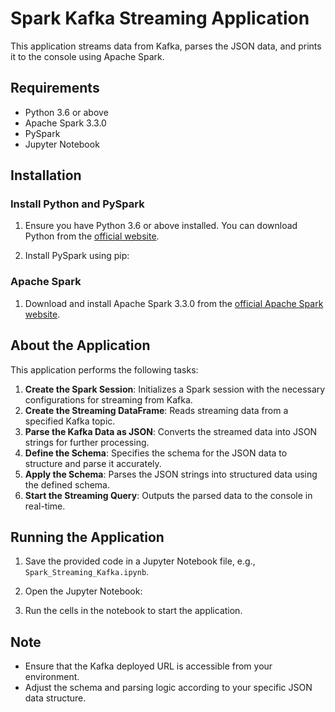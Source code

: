 # Spark Kafka Streaming Application

This application streams data from Kafka, parses the JSON data, and prints it to the console using Apache Spark.

## Requirements

- Python 3.6 or above
- Apache Spark 3.3.0
- PySpark
- Jupyter Notebook

## Installation

### Install Python and PySpark

1. Ensure you have Python 3.6 or above installed. You can download Python from the [official website](https://www.python.org/downloads/).

2. Install PySpark using pip:


### Apache Spark

1. Download and install Apache Spark 3.3.0 from the [official Apache Spark website](https://spark.apache.org/downloads.html).

## About the Application

This application performs the following tasks:

1. **Create the Spark Session**: Initializes a Spark session with the necessary configurations for streaming from Kafka.
2. **Create the Streaming DataFrame**: Reads streaming data from a specified Kafka topic.
3. **Parse the Kafka Data as JSON**: Converts the streamed data into JSON strings for further processing.
4. **Define the Schema**: Specifies the schema for the JSON data to structure and parse it accurately.
5. **Apply the Schema**: Parses the JSON strings into structured data using the defined schema.
6. **Start the Streaming Query**: Outputs the parsed data to the console in real-time.

## Running the Application

1. Save the provided code in a Jupyter Notebook file, e.g., `Spark_Streaming_Kafka.ipynb`.

2. Open the Jupyter Notebook:


3. Run the cells in the notebook to start the application.

## Note

- Ensure that the Kafka deployed URL is accessible from your environment.
- Adjust the schema and parsing logic according to your specific JSON data structure.
